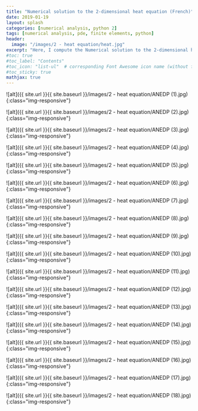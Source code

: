 ```yaml
---
title: "Numerical solution to the 2-dimensional heat equation (French)"
date: 2019-01-19
layout: splash
categories: [numerical analysis, python 2]
tags: [numerical analysis, pde, finite elements, python]
header:
  image: "/images/2 - heat equation/heat.jpg"
excerpt: "Here, I compute the Numerical solution to the 2-dimensional heat equation using the finite elements method in Python"
#toc: true
#toc_label: "Contents"
#toc_icon: "list-ul"  # corresponding Font Awesome icon name (without fa prefix
#toc_sticky: true
mathjax: true
---
```



![alt]({{ site.url }}{{ site.baseurl }}/images/2 - heat equation/ANEDP (1).jpg)
{:class="img-responsive"}



![alt]({{ site.url }}{{ site.baseurl }}/images/2 - heat equation/ANEDP (2).jpg)
{:class="img-responsive"}



![alt]({{ site.url }}{{ site.baseurl }}/images/2 - heat equation/ANEDP (3).jpg)
{:class="img-responsive"}



![alt]({{ site.url }}{{ site.baseurl }}/images/2 - heat equation/ANEDP (4).jpg)
{:class="img-responsive"}



![alt]({{ site.url }}{{ site.baseurl }}/images/2 - heat equation/ANEDP (5).jpg)
{:class="img-responsive"}



![alt]({{ site.url }}{{ site.baseurl }}/images/2 - heat equation/ANEDP (6).jpg)
{:class="img-responsive"}



![alt]({{ site.url }}{{ site.baseurl }}/images/2 - heat equation/ANEDP (7).jpg)
{:class="img-responsive"}



![alt]({{ site.url }}{{ site.baseurl }}/images/2 - heat equation/ANEDP (8).jpg)
{:class="img-responsive"}



![alt]({{ site.url }}{{ site.baseurl }}/images/2 - heat equation/ANEDP (9).jpg)
{:class="img-responsive"}



![alt]({{ site.url }}{{ site.baseurl }}/images/2 - heat equation/ANEDP (10).jpg)
{:class="img-responsive"}



![alt]({{ site.url }}{{ site.baseurl }}/images/2 - heat equation/ANEDP (11).jpg)
{:class="img-responsive"}



![alt]({{ site.url }}{{ site.baseurl }}/images/2 - heat equation/ANEDP (12).jpg)
{:class="img-responsive"}



![alt]({{ site.url }}{{ site.baseurl }}/images/2 - heat equation/ANEDP (13).jpg)
{:class="img-responsive"}



![alt]({{ site.url }}{{ site.baseurl }}/images/2 - heat equation/ANEDP (14).jpg)
{:class="img-responsive"}



![alt]({{ site.url }}{{ site.baseurl }}/images/2 - heat equation/ANEDP (15).jpg)
{:class="img-responsive"}



![alt]({{ site.url }}{{ site.baseurl }}/images/2 - heat equation/ANEDP (16).jpg)
{:class="img-responsive"}



![alt]({{ site.url }}{{ site.baseurl }}/images/2 - heat equation/ANEDP (17).jpg)
{:class="img-responsive"}



![alt]({{ site.url }}{{ site.baseurl }}/images/2 - heat equation/ANEDP (18).jpg)
{:class="img-responsive"}
